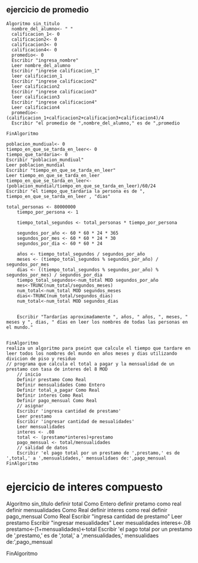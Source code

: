 ## ejercicio de promedio

    Algoritmo sin_titulo
      nombre_del_alumno<- " "
      calificacion_1<- 0
      calificacion2<- 0
      calificacion3<- 0
      calificacion4<- 0
      promedio<- 0
      Escribir "ingresa_nombre"
      Leer nombre_del_alumno
      Escribir "ingrese calificacion_1"
      leer calificacion_1
      Escribir "ingrese calificacion2"
      leer calificacion2
      Escribir "ingrese calificacion3"
      leer calificacion3
      Escribir "ingrese calificacion4"
      Leer calificacion4
      promedio<-(calificacion_1+calficacion2+calificacion3+calificacion4)/4
      Escribir "el promedio de ",nombre_del_alumno," es de ",promedio

    FinAlgoritmo
    
    poblacion_mundiual<- 0
	tiempo_en_que_se_tarda_en_leer<- 0
	tiempo_que_tardaria<- 0
	Escribir "poblacion_mundiual"
	Leer poblacion_mundial
	Escribir "tiempo_en_que_se_tarda_en_leer"
	Leer tiempo_en_que_se_tarda_en_leer
	tiempo_en_que_se_tarda_en_leer<-(poblacion_mundial/tiempo_en_que_se_tarda_en_leer)/60/24
	Escribir "el tiempo_que_tardaria la persona es de ", tiempo_en_que_se_tarda_en_leer , "dias"
	
	total_personas <- 80000000
		tiempo_por_persona <- 1
		
		tiempo_total_segundos <- total_personas * tiempo_por_persona
		
		segundos_por_año <- 60 * 60 * 24 * 365
		segundos_por_mes <- 60 * 60 * 24 * 30
		segundos_por_dia <- 60 * 60 * 24
		
		años <- tiempo_total_segundos / segundos_por_año
		meses <- (tiempo_total_segundos % segundos_por_año) / segundos_por_mes
		dias <- ((tiempo_total_segundos % segundos_por_año) % segundos_por_mes) / segundos_por_dia
		tiempo_total_segundos<-num_total MOD segundos_por_año
		mes<-TRUNC(num_total/segundos_meses)
		num_total<-num_total MOD segundos_meses
		dias<-TRUNC(num_total/segundos_dias)
		num_total<-num_total MOD segundos_dias

		
		Escribir "Tardarías aproximadamente ", años, " años, ", meses, " meses y ", dias, " días en leer los nombres de todas las personas en el mundo."
		

	FinAlgoritmo
	realiza un algoritmo para pseint que calcule el tiempo que tardare en leer todos los nombres del mundo en años meses y dias utilizando divicion de piso y residuo
	// programa que calcula el total a pagar y la mensualidad de un prestamo con tasa de interes del 8 MOD 
		// inicio
		Definir prestamo Como Real
		Definir mensualidades Como Entero
		Definir total_a_pagar Como Real
		Definir interes Como Real
		Definir pago_mensual Como Real
		// asignar
		Escribir 'ingresa cantidad de prestamo'
		Leer prestamo
		Escribir 'ingresar cantidad de mesualidades'
		Leer mensualidades
		interes <- .08
		total <- (prestamo*interes)+prestamo
		pago_mensual <- total/mensualidades
		// salidad de datos
		Escribir 'el pago total por un prestamo de ',prestamo,' es de ',total,' a ',mensualidades,' mensualidaes de:',pago_mensual
	FinAlgoritmo
	
	
# ejercicio de interes compuesto
Algoritmo sin_titulo
	definir total Como Entero
	definir pretamo como real
	definir mensualidades Como Real
	definir interes como real
	definir pago_mensual Como Real
	Escribir "ingresa cantidad de prestamo"
	Leer prestamo
	Escribir "ingresar mesualidades"
	Leer mesualidades
	interes<-.08
	prestamo<-(1+mensualidades)<-total
	Escribir 'el pago total por un prestamo de ',prestamo,' es de ',total,' a ',mensualidades,' mensualidaes de:',pago_mensual	
	
FinAlgoritmo
	


